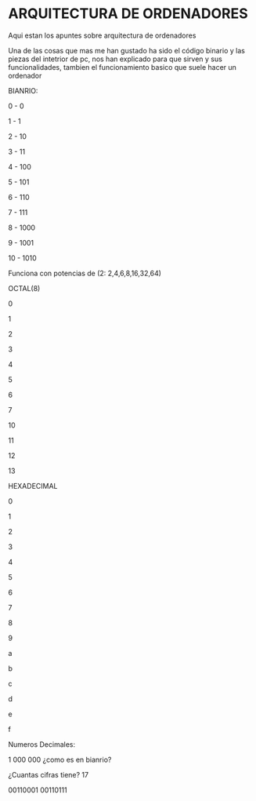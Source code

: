 # ARQUITECTURA DE ORDENADORES

Aqui estan los apuntes sobre arquitectura de ordenadores

[](https://grandecovian.es/FGC/files/D.%20Tecnolog%C3%ADa/TIC%20I/Arquitectura/Arquitectura%20de%20ordenadores.pdf)

Una de las cosas que mas me han gustado ha sido el código binario y las piezas del intetrior de pc, nos han explicado para que sirven y sus funcionalidades, tambien el funcionamiento basico que suele hacer un ordenador


BIANRIO:

0  -  0

1  -   1

2  -  10

3  -  11

4  -  100

5  -   101

6  -   110

7  -   111

8  -   1000

9  -   1001

10  -  1010

Funciona con potencias de (2: 2,4,6,8,16,32,64)

OCTAL(8)

0

1

2

3

4

5

6

7

10

11

12

13

HEXADECIMAL

0

1

2

3

4

5

6

7

8

9

a

b

c

d

e

f

Numeros Decimales:

1 000 000 ¿como es en bianrio?

¿Cuantas cifras tiene? 17

00110001 00110111 
